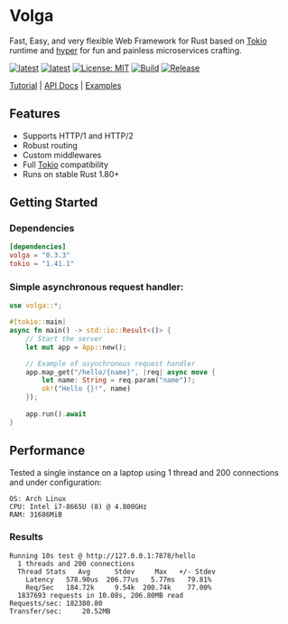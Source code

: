 # Volga
Fast, Easy, and very flexible Web Framework for Rust based on [Tokio](https://tokio.rs/) runtime and [hyper](https://hyper.rs/) for fun and painless microservices crafting.

[![latest](https://img.shields.io/badge/latest-0.3.3-blue)](https://crates.io/crates/volga)
[![latest](https://img.shields.io/badge/rustc-1.80+-964B00)](https://crates.io/crates/volga)
[![License: MIT](https://img.shields.io/badge/License-MIT-violet.svg)](https://github.com/RomanEmreis/volga/blob/main/LICENSE)
[![Build](https://github.com/RomanEmreis/volga/actions/workflows/rust.yml/badge.svg)](https://github.com/RomanEmreis/volga/actions/workflows/rust.yml)
[![Release](https://github.com/RomanEmreis/volga/actions/workflows/release.yml/badge.svg)](https://github.com/RomanEmreis/volga/actions/workflows/release.yml)

[Tutorial](https://romanemreis.github.io/volga-docs/) | [API Docs](https://docs.rs/volga/latest/volga/) | [Examples](https://github.com/RomanEmreis/volga/tree/main/examples)

## Features
* Supports HTTP/1 and HTTP/2
* Robust routing
* Custom middlewares
* Full [Tokio](https://tokio.rs/) compatibility
* Runs on stable Rust 1.80+
## Getting Started
### Dependencies
```toml
[dependencies]
volga = "0.3.3"
tokio = "1.41.1"
```
### Simple asynchronous request handler:
```rust
use volga::*;

#[tokio::main]
async fn main() -> std::io::Result<()> {
    // Start the server
    let mut app = App::new();

    // Example of asynchronous request handler
    app.map_get("/hello/{name}", |req| async move {
        let name: String = req.param("name")?;
        ok!("Hello {}!", name)
    });
    
    app.run().await
}
```
## Performance
Tested a single instance on a laptop using 1 thread and 200 connections and under configuration:
```
OS: Arch Linux
CPU: Intel i7-8665U (8) @ 4.800GHz
RAM: 31686MiB
```
### Results
```
Running 10s test @ http://127.0.0.1:7878/hello
  1 threads and 200 connections
  Thread Stats   Avg      Stdev     Max   +/- Stdev
    Latency   578.90us  206.77us   5.77ms   79.81%
    Req/Sec   184.72k     9.54k  200.74k    77.00%
  1837693 requests in 10.08s, 206.80MB read
Requests/sec: 182380.80
Transfer/sec:     20.52MB
```

